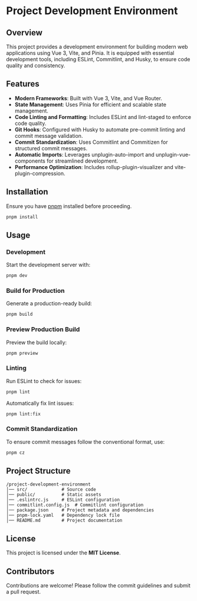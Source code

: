 # Project Development Environment

## Overview
This project provides a development environment for building modern web applications using Vue 3, Vite, and Pinia. It is equipped with essential development tools, including ESLint, Commitlint, and Husky, to ensure code quality and consistency.

## Features
- **Modern Frameworks**: Built with Vue 3, Vite, and Vue Router.
- **State Management**: Uses Pinia for efficient and scalable state management.
- **Code Linting and Formatting**: Includes ESLint and lint-staged to enforce code quality.
- **Git Hooks**: Configured with Husky to automate pre-commit linting and commit message validation.
- **Commit Standardization**: Uses Commitlint and Commitizen for structured commit messages.
- **Automatic Imports**: Leverages unplugin-auto-import and unplugin-vue-components for streamlined development.
- **Performance Optimization**: Includes rollup-plugin-visualizer and vite-plugin-compression.

## Installation
Ensure you have [pnpm](https://pnpm.io/) installed before proceeding.

```sh
pnpm install
```

## Usage
### Development
Start the development server with:
```sh
pnpm dev
```

### Build for Production
Generate a production-ready build:
```sh
pnpm build
```

### Preview Production Build
Preview the build locally:
```sh
pnpm preview
```

### Linting
Run ESLint to check for issues:
```sh
pnpm lint
```

Automatically fix lint issues:
```sh
pnpm lint:fix
```

### Commit Standardization
To ensure commit messages follow the conventional format, use:
```sh
pnpm cz
```

## Project Structure
```
/project-development-environment
│── src/             # Source code
│── public/          # Static assets
│── .eslintrc.js     # ESLint configuration
│── commitlint.config.js  # Commitlint configuration
│── package.json     # Project metadata and dependencies
│── pnpm-lock.yaml   # Dependency lock file
│── README.md        # Project documentation
```

## License
This project is licensed under the **MIT License**.

## Contributors
Contributions are welcome! Please follow the commit guidelines and submit a pull request.


